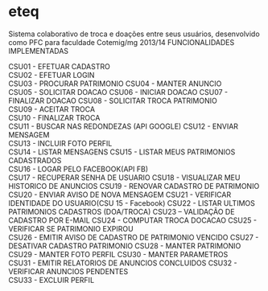# eteq
Sistema colaborativo de troca e doações entre seus usuários, desenvolvido como PFC para faculdade Cotemig/mg 2013/14 
FUNCIONALIDADES IMPLEMENTADAS

CSU01 - EFETUAR CADASTRO                                        
CSU02 - EFETUAR LOGIN                                           
CSU03 - PROCURAR PATRIMONIO 
CSU04 - MANTER ANUNCIO                                          
CSU05 - SOLICITAR DOACAO 
CSU06 - INICIAR DOACAO 
CSU07 - FINALIZAR DOACAO 
CSU08 - SOLICITAR TROCA PATRIMONIO                               
CSU09 - ACEITAR TROCA                                             
CSU10 - FINALIZAR TROCA                                         
CSU11 - BUSCAR NAS REDONDEZAS (API GOOGLE)
CSU12 - ENVIAR MENSAGEM                                          
CSU13 - INCLUIR FOTO PERFIL                                     
CSU14 - LISTAR MENSAGENS
CSU15 - LISTAR MEUS PATRIMONIOS CADASTRADOS                     
CSU16 - LOGAR PELO FACEBOOK(API FB)                 
CSU17 - RECUPERAR SENHA DE USUARIO
CSU18 - VISUALIZAR MEU HISTORICO DE ANUNCIOS
CSU19 - RENOVAR CADASTRO DE PATRIMONIO
CSU20 - ENVIAR AVISO DE NOVA MENSAGEM
CSU21 - VERIFICAR IDENTIDADE DO USUARIO(CSU 15 - Facebook)
CSU22 - LISTAR ULTIMOS PATRIMONIOS CADASTROS (DOA/TROCA)
CSU23 – VALIDAÇÃO DE CADASTRO POR E-MAIL
CSU24 - COMPUTAR TROCA DOCACAO
CSU25 - VERIFICAR SE PATRIMONIO EXPIROU                          
CSU26 - EMITIR AVISO DE CADASTRO DE PATRIMONIO VENCIDO
CSU27 - DESATIVAR CADASTRO PATRIMONIO
CSU28 - MANTER PATRIMONIO
CSU29 - MANTER FOTO PERFIL
CSU30 - MANTER PARAMETROS                                       
CSU31 - EMITIR RELATORIOS DE ANUNCIOS CONCLUIDOS
CSU32 - VERIFICAR ANUNCIOS PENDENTES                   
CSU33 - EXCLUIR PERFIL
